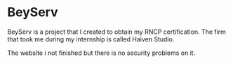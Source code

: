 # BeyServ
BeyServ is a project that I created to obtain my RNCP certification. The firm that took me during my internship is called Haiven Studio.

The website i not finished but there is no security problems on it.
